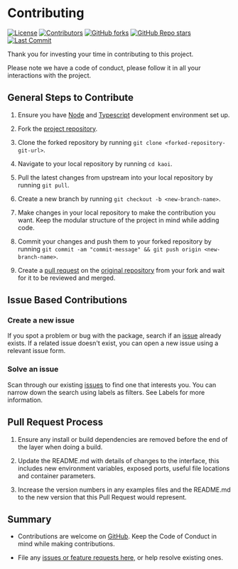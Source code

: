 # Contributing

[![License](https://img.shields.io/github/license/PrajjwalDatir/kaoi)](https://github.com/PrajjwalDatir/kaoi/blob/main/LICENSE)
[![Contributors](https://img.shields.io/github/contributors-anon/PrajjwalDatir/kaoi?style=flat)](https://github.com/PrajjwalDatir/kaoi/graphs/contributors)
[![GitHub forks](https://img.shields.io/github/forks/PrajjwalDatir/kaoi?style=social)](https://github.com/PrajjwalDatir/kaoi/network/members)
[![GitHub Repo stars](https://img.shields.io/github/stars/PrajjwalDatir/kaoi?style=social)](https://github.com/PrajjwalDatir/kaoi)
[![Last Commit](https://img.shields.io/github/last-commit/PrajjwalDatir/kaoi)](https://github.com/PrajjwalDatir/kaoi/commits/main)

Thank you for investing your time in contributing to this project.

Please note we have a code of conduct, please follow it in all your interactions with the project.

## General Steps to Contribute

1. Ensure you have [Node](https://nodejs.org/en/) and [Typescript](https://www.typescriptlang.org/download) development environment set up.

2. Fork the [project repository](https://github.com/PrajjwalDatir/kaoi).

3. Clone the forked repository by running `git clone <forked-repository-git-url>`.

4. Navigate to your local repository by running `cd kaoi`.

5. Pull the latest changes from upstream into your local repository by running `git pull`.

6. Create a new branch by running `git checkout -b <new-branch-name>`.

7. Make changes in your local repository to make the contribution you want. Keep the modular structure of the project in mind while adding code.

8. Commit your changes and push them to your forked repository by running `git commit -am "commit-message" && git push origin <new-branch-name>`.

9. Create a [pull request](#pull-request-process) on the [original repository](https://github.com/PrajjwalDatir/kaoi) from your fork and wait for it to be reviewed and merged.

## Issue Based Contributions

### Create a new issue

If you spot a problem or bug with the package, search if an [issue](https://www.github.com/PrajjwalDatir/kaoi/issues) already exists. If a related issue doesn't exist, you can open a new issue using a relevant issue form.

### Solve an issue

Scan through our existing [issues](https://www.github.com/PrajjwalDatir/kaoi/issues) to find one that interests you. You can narrow down the search using labels as filters. See Labels for more information.

## Pull Request Process

1. Ensure any install or build dependencies are removed before the end of the layer when doing a build.

2. Update the README.md with details of changes to the interface, this includes new environment variables, exposed ports, useful file locations and container parameters.

3. Increase the version numbers in any examples files and the README.md to the new version that this Pull Request would represent.

## Summary

- Contributions are welcome on [GitHub](https://www.github.com/PrajjwalDatir/kaoi). Keep the Code of Conduct in mind while making contributions.

- File any [issues or feature requests here,](https://www.github.com/PrajjwalDatir/kaoi/issues) or help resolve existing ones.
